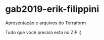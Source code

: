 # gab2019-erik-filippini
Apresentação e arquivos do Terraform

Tudo que você precisa esta no ZIP :)
